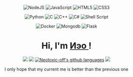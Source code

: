 <p align = "center">
    <a>
        <img alt="NodeJS" src="https://img.shields.io/badge/node.js%20-%2343853D.svg?&style=for-the-badge&logo=node.js&logoColor=white"/>
    </a>
    <a>
        <img alt="JavaScript" src="https://img.shields.io/badge/javascript%20-%23323330.svg?&style=for-the-badge&logo=javascript&logoColor=%23F7DF1E"/>
    </a>
    <a>
        <img alt="HTML5" src="https://img.shields.io/badge/html5%20-%23E34F26.svg?&style=for-the-badge&logo=html5&logoColor=white"/>
    </a>
    <a>
        <img alt="CSS3" src="https://img.shields.io/badge/css3%20-%231572B6.svg?&style=for-the-badge&logo=css3&logoColor=white"/>
    </a>
</p>

<p align = "center">
    <a>
        <img alt="Python" src="https://img.shields.io/badge/python%20-%2314354C.svg?&style=for-the-badge&logo=python&logoColor=white"/>
    </a>
    <a>
        <img alt="C" src="https://img.shields.io/badge/c%20-%2300599C.svg?&style=for-the-badge&logo=c&ogoColor=white"/>
    </a>
    <a>
        <img alt="C++" src="https://img.shields.io/badge/c++%20-%2300599C.svg?&style=for-the-badge&logo=c%2B%2B&ogoColor=white"/>
    </a>
    <a>
        <img alt="C#" src="https://img.shields.io/badge/c%23%20-%23239120.svg?&style=for-the-badge&logo=c-sharp&logoColor=white"/>
    </a>
    <a>
        <img alt="Shell Script" src="https://img.shields.io/badge/shell_script%20-%23121011.svg?&style=for-the-badge&logo=gnu-bash&logoColor=white"/>
    </a>
</p>

<p align = "center">
    <a>
        <img alt="Docker" src="https://img.shields.io/badge/docker%20-%2314354C.svg?&style=for-the-badge&logo=docker&logoColor=blue"/>
    </a>
    <a>
        <img alt="Mongodb" src="https://img.shields.io/badge/mongodb%20-%2314354C.svg?&style=for-the-badge&logo=mongodb&logoColor=green"/>
    </a>
    <a>
        <img alt="Flask" src="https://img.shields.io/badge/flask%20-%2300599C.svg?&style=for-the-badge&logo=flask&ogoColor=cyan"/>
    </a>
</p>

<h1 align="center">
    Hi, I'm
    <a href="https://github.com/Neotoxic-off">
        Иэο
    </a>!
</h1>

<p align="center">
    <a href="https://github.com/Neotoxic-off"><img src="http://github-readme-streak-stats.herokuapp.com/?user=Neotoxic-off&theme=dracula&hide_border=true"></a>
    <a href="https://github.com/Neotoxic-off"><img src="https://github-readme-stats.vercel.app/api?username=Neotoxic-off&hide_border=true&count_private=true&show_icons=true&theme=dracula"></a>
    <a href="https://github.com/Neotoxic-off"><img src="https://github-readme-stats-three-dun.vercel.app/api/top-langs/?username=Neotoxic-off&theme=dracula&hide_border=true&layout=compact" alt="Neotoxic-off's github languages"></a>
    <a href="https://github.com/Neotoxic-off"><img src="https://activity-graph.herokuapp.com/graph?username=Neotoxic-off&bg_color=0D1117&color=e05397&line=e05397&point=FFFFFF&hide_border=true&"></a>
</p>


<p align = "center">
    I only hope that my current me is better than the previous one
    
</p>

